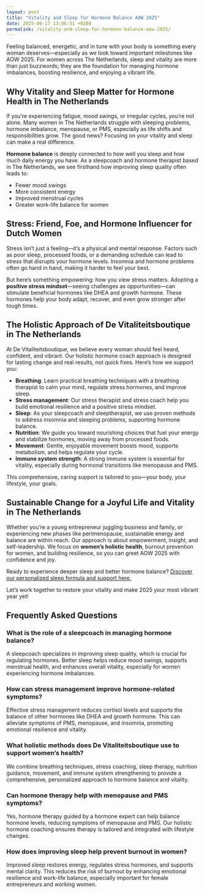 ```yaml
---
layout: post
title: "Vitality and Sleep for Hormone Balance AOW 2025"
date: 2025-06-17 13:06:51 +0200
permalink: /vitality-and-sleep-for-hormone-balance-aow-2025/
---
```

Feeling balanced, energetic, and in tune with your body is something every woman deserves—especially as we look toward important milestones like AOW 2025. For women across The Netherlands, sleep and vitality are more than just buzzwords; they are the foundation for managing hormone imbalances, boosting resilience, and enjoying a vibrant life.

## Why Vitality and Sleep Matter for Hormone Health in The Netherlands

If you’re experiencing fatigue, mood swings, or irregular cycles, you’re not alone. Many women in The Netherlands struggle with sleeping problems, hormone imbalance, menopause, or PMS, especially as life shifts and responsibilities grow. The good news? Focusing on your vitality and sleep can make a real difference.

**Hormone balance** is deeply connected to how well you sleep and how much daily energy you have. As a sleepcoach and hormone therapist based in The Netherlands, we see firsthand how improving sleep quality often leads to:

- Fewer mood swings  
- More consistent energy  
- Improved menstrual cycles  
- Greater work-life balance for women  

## Stress: Friend, Foe, and Hormone Influencer for Dutch Women

Stress isn’t just a feeling—it’s a physical and mental response. Factors such as poor sleep, processed foods, or a demanding schedule can lead to stress that disrupts your hormone levels. Insomnia and hormone problems often go hand in hand, making it harder to feel your best.

But here’s something empowering: how you view stress matters. Adopting a **positive stress mindset**—seeing challenges as opportunities—can stimulate beneficial hormones like DHEA and growth hormone. These hormones help your body adapt, recover, and even grow stronger after tough times.

## The Holistic Approach of De Vitaliteitsboutique in The Netherlands

At De Vitaliteitsboutique, we believe every woman should feel heard, confident, and vibrant. Our holistic hormone coach approach is designed for lasting change and real results, not quick fixes. Here’s how we support you:

- **Breathing**: Learn practical breathing techniques with a breathing therapist to calm your mind, regulate stress hormones, and improve sleep.  
- **Stress management**: Our stress therapist and stress coach help you build emotional resilience and a positive stress mindset.  
- **Sleep**: As your sleepcoach and sleeptherapist, we use proven methods to address insomnia and sleeping problems, supporting hormone balance.  
- **Nutrition**: We guide you toward nourishing choices that fuel your energy and stabilize hormones, moving away from processed foods.  
- **Movement**: Gentle, enjoyable movement boosts mood, supports metabolism, and helps regulate your cycle.  
- **Immune system strength**: A strong immune system is essential for vitality, especially during hormonal transitions like menopause and PMS.  

This comprehensive, caring support is tailored to you—your body, your lifestyle, your goals.

## Sustainable Change for a Joyful Life and Vitality in The Netherlands

Whether you’re a young entrepreneur juggling business and family, or experiencing new phases like perimenopause, sustainable energy and balance are within reach. Our approach is about empowerment, insight, and self-leadership. We focus on **women’s holistic health**, burnout prevention for women, and building resilience, so you can greet AOW 2025 with confidence and joy.

Ready to experience deeper sleep and better hormone balance? [Discover our personalized sleep formula and support here.](https://devitaliteitsboutique.nl/slaapformule/)

Let’s work together to restore your vitality and make 2025 your most vibrant year yet!

## Frequently Asked Questions

### What is the role of a sleepcoach in managing hormone balance?

A sleepcoach specializes in improving sleep quality, which is crucial for regulating hormones. Better sleep helps reduce mood swings, supports menstrual health, and enhances overall vitality, especially for women experiencing hormone imbalances.

### How can stress management improve hormone-related symptoms?

Effective stress management reduces cortisol levels and supports the balance of other hormones like DHEA and growth hormone. This can alleviate symptoms of PMS, menopause, and insomnia, promoting emotional resilience and vitality.

### What holistic methods does De Vitaliteitsboutique use to support women’s health?

We combine breathing techniques, stress coaching, sleep therapy, nutrition guidance, movement, and immune system strengthening to provide a comprehensive, personalized approach to hormone balance and vitality.

### Can hormone therapy help with menopause and PMS symptoms?

Yes, hormone therapy guided by a hormone expert can help balance hormone levels, reducing symptoms of menopause and PMS. Our holistic hormone coaching ensures therapy is tailored and integrated with lifestyle changes.

### How does improving sleep help prevent burnout in women?

Improved sleep restores energy, regulates stress hormones, and supports mental clarity. This reduces the risk of burnout by enhancing emotional resilience and work-life balance, especially important for female entrepreneurs and working women.

<script type="application/ld+json">
{
  "@context": "https://schema.org",
  "@type": "BlogPosting",
  "headline": "Vitality and Sleep for Hormone Balance AOW 2025",
  "description": "Explore how vitality and sleep impact hormone balance for women in The Netherlands, with a holistic approach by De Vitaliteitsboutique focusing on sleepcoach, hormone therapy, and stress management.",
  "author": {
    "@type": "Person",
    "name": "De Vitaliteitsboutique",
    "description": "At De Vitaliteitsboutique, we empower women to enhance their vitality through personalized, practical guidance in breathing, stress management, sleep, nutrition, movement, and immune system strength."
  },
  "publisher": {
    "@type": "Person",
    "name": "De Vitaliteitsboutique"
  },
  "datePublished": "2024-04-27",
  "mainEntityOfPage": {
    "@type": "WebPage",
    "@id": "https://devitaliteitsboutique.nl/vitality-sleep-hormone-balance-aow-2025"
  },
  "keywords": "Sleepcoach, Sleeptherapist, Hormone therapist, Hormone expert, Stress therapist, stress coach, breathing therapist, Holistic hormone coach, Vitality, Sleeping problems, Hormone problems, Menopause, PMS, Hormone balance, Sleep and hormones, Holistic therapist, insomnia, Women's holistic health, Burnout prevention for women, Work-life balance for women, The Netherlands"
}
</script>

<script type="application/ld+json">
{
  "@context": "https://schema.org",
  "@type": "FAQPage",
  "mainEntity": [
    {
      "@type": "Question",
      "name": "What is the role of a sleepcoach in managing hormone balance?",
      "acceptedAnswer": {
        "@type": "Answer",
        "text": "A sleepcoach specializes in improving sleep quality, which is crucial for regulating hormones. Better sleep helps reduce mood swings, supports menstrual health, and enhances overall vitality, especially for women experiencing hormone imbalances."
      }
    },
    {
      "@type": "Question",
      "name": "How can stress management improve hormone-related symptoms?",
      "acceptedAnswer": {
        "@type": "Answer",
        "text": "Effective stress management reduces cortisol levels and supports the balance of other hormones like DHEA and growth hormone. This can alleviate symptoms of PMS, menopause, and insomnia, promoting emotional resilience and vitality."
      }
    },
    {
      "@type": "Question",
      "name": "What holistic methods does De Vitaliteitsboutique use to support women’s health?",
      "acceptedAnswer": {
        "@type": "Answer",
        "text": "We combine breathing techniques, stress coaching, sleep therapy, nutrition guidance, movement, and immune system strengthening to provide a comprehensive, personalized approach to hormone balance and vitality."
      }
    },
    {
      "@type": "Question",
      "name": "Can hormone therapy help with menopause and PMS symptoms?",
      "acceptedAnswer": {
        "@type": "Answer",
        "text": "Yes, hormone therapy guided by a hormone expert can help balance hormone levels, reducing symptoms of menopause and PMS. Our holistic hormone coaching ensures therapy is tailored and integrated with lifestyle changes."
      }
    },
    {
      "@type": "Question",
      "name": "How does improving sleep help prevent burnout in women?",
      "acceptedAnswer": {
        "@type": "Answer",
        "text": "Improved sleep restores energy, regulates stress hormones, and supports mental clarity. This reduces the risk of burnout by enhancing emotional resilience and work-life balance, especially important for female entrepreneurs and working women."
      }
    }
  ]
}
</script>